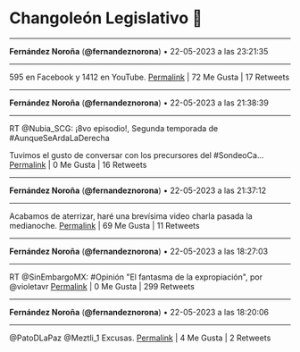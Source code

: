 # Changoleón Legislativo 🙈
*****
**Fernández Noroña** (**@fernandeznorona**) • 22-05-2023 a las 23:21:35
*****
595 en Facebook y 1412 en YouTube.
[Permalink](https://twitter.com/fernandeznorona/status/1660908819545980928) | 72 Me Gusta | 17 Retweets
*****
**Fernández Noroña** (**@fernandeznorona**) • 22-05-2023 a las 21:38:39
*****
RT @Nubia_SCG: ¡8vo episodio!, Segunda temporada de #AunqueSeArdaLaDerecha


Tuvimos el gusto de conversar con los precursores del #SondeoCa…
[Permalink](https://twitter.com/fernandeznorona/status/1660882915906195456) | 0 Me Gusta | 16 Retweets
*****
**Fernández Noroña** (**@fernandeznorona**) • 22-05-2023 a las 21:37:12
*****
Acabamos de aterrizar, haré una brevísima video charla pasada la medianoche.
[Permalink](https://twitter.com/fernandeznorona/status/1660882549902823426) | 69 Me Gusta | 11 Retweets
*****
**Fernández Noroña** (**@fernandeznorona**) • 22-05-2023 a las 18:27:03
*****
RT @SinEmbargoMX: #Opinión "El fantasma de la expropiación", por @violetavr
[Permalink](https://twitter.com/fernandeznorona/status/1660834697209950208) | 0 Me Gusta | 299 Retweets
*****
**Fernández Noroña** (**@fernandeznorona**) • 22-05-2023 a las 18:20:06
*****
@PatoDLaPaz @Meztli_1 Excusas.
[Permalink](https://twitter.com/fernandeznorona/status/1660832947400835084) | 4 Me Gusta | 2 Retweets